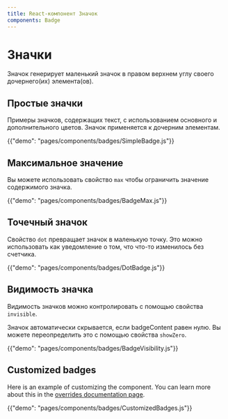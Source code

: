 ```yaml
---
title: React-компонент Значок
components: Badge
---
```


# Значки

<p class="description">Значок генерирует маленький значок в правом верхнем углу своего дочернего(их) элемента(ов).</p>

## Простые значки

Примеры значков, содержащих текст, с использованием основного и дополнительного цветов. Значок применяется к дочерним элементам.

{{"demo": "pages/components/badges/SimpleBadge.js"}}

## Максимальное значение

Вы можете использовать свойство `max` чтобы ограничить значение содержимого значка.

{{"demo": "pages/components/badges/BadgeMax.js"}}

## Точечный значок

Свойство `dot` превращает значок в маленькую точку. Это можно использовать как уведомление о том, что что-то изменилось без счетчика.

{{"demo": "pages/components/badges/DotBadge.js"}}

## Видимость значка

Видимость значков можно контролировать с помощью свойства `invisible`.

Значок автоматически скрывается, если badgeContent равен нулю. Вы можете переопределить это с помощью свойства `showZero`.

{{"demo": "pages/components/badges/BadgeVisibility.js"}}

## Customized badges

Here is an example of customizing the component. You can learn more about this in the [overrides documentation page](/customization/components/).

{{"demo": "pages/components/badges/CustomizedBadges.js"}}